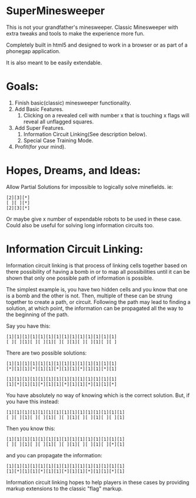 SuperMinesweeper
================

This is not your grandfather's minesweeper.  Classic Minesweeper with extra tweaks and tools to make the experience more fun.

Completely built in html5 and designed to work in a browser or as part of a phonegap application.

It is also meant to be easily extendable.

Goals:
======
1. Finish basic(classic) minesweeper functionality.
2. Add Basic Features.
    1. Clicking on a revealed cell with number x that is touching x flags will reveal all unflagged squares.
3. Add Super Features.
    1. Information Circuit Linking(See description below).
    2. Special Case Training Mode.
4. Profit(for your mind).

Hopes, Dreams, and Ideas:
=========================
Allow Partial Solutions for impossible to logically solve minefields.
ie:
```
[2][3][*]
[ ][ ][*]
[2][3][*]
```
Or maybe give x number of expendable robots to be used in these case.  Could also be useful for solving long information circuits too.

Information Circuit Linking:
============================
Information circuit linking is that process of linking cells together based on there possibility of having a bomb in or to map all possibilities until it can be shown that only one possible path of information is possible.

The simplest example is, you have two hidden cells and you know that one is a bomb and the other is not.
Then, multiple of these can be strung together to create a path, or circuit.  Following the path may lead to finding a solution, at which point, the information can be propagated all the way to the beginning of the path.

Say you have this:
```
[1][1][1][1][1][1][1][1][1][1][1][1][1][1]
[ ][ ][1][ ][ ][1][ ][ ][1][ ][ ][1][ ][ ]
```

There are two possible solutions:
```
[1][1][1][1][1][1][1][1][1][1][1][1][1][1]
[*][1][1][*][1][1][*][1][1][*][1][1][*][1]

[1][1][1][1][1][1][1][1][1][1][1][1][1][1]
[1][*][1][1][*][1][1][*][1][1][*][1][1][*]
```
You have absolutely no way of knowing which is the correct solution. But, if you have this instead:
```
[1][1][1][1][1][1][1][1][1][1][1][1][1][1][1]
[ ][ ][1][ ][ ][1][ ][ ][1][ ][ ][1][ ][ ][1]
```
Then you know this:
```
[1][1][1][1][1][1][1][1][1][1][1][1][1][1][1]
[ ][ ][1][ ][ ][1][ ][ ][1][ ][ ][1][ ][*][1]
```
and you can propagate the information:
```
[1][1][1][1][1][1][1][1][1][1][1][1][1][1][1]
[1][*][1][1][*][1][1][*][1][1][*][1][1][*][1]
```

Information circuit linking hopes to help players in these cases by providing markup extensions to the classic "flag" markup.
